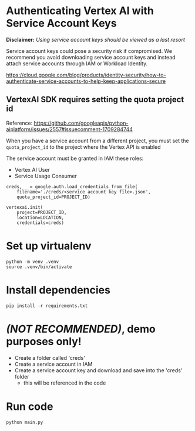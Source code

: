 # Authenticating Vertex AI with Service Account Keys

**Disclaimer:** *Using service account keys should be viewed as a last resort*

Service account keys could pose a security risk if compromised. We recommend you avoid downloading service account keys and instead attach service accounts through IAM or Workload Identity. 

https://cloud.google.com/blog/products/identity-security/how-to-authenticate-service-accounts-to-help-keep-applications-secure

## VertexAI SDK requires setting the quota project id

Reference: https://github.com/googleapis/python-aiplatform/issues/2557#issuecomment-1709284744

When you have a service account from a different project, you must set the `quota_project_id` to the project where the Vertex API is enabled

The service account must be granted in IAM these roles:
* Vertex AI User
* Service Usage Consumer

```
creds, _ = google.auth.load_credentials_from_file(
    filename='./creds/<service account key file>.json', 
    quota_project_id=PROJECT_ID)

vertexai.init(
    project=PROJECT_ID, 
    location=LOCATION, 
    credentials=creds)    
```

# Set up virtualenv
```
python -m venv .venv
source .venv/bin/activate
```

# Install dependencies
```
pip install -r requirements.txt
```

# *(NOT RECOMMENDED)*, demo purposes only!
- Create a folder called 'creds'
- Create a service account in IAM
- Create a service account key and download and save into the 'creds' folder
  - this will be referenced in the code

# Run code
```
python main.py
```
